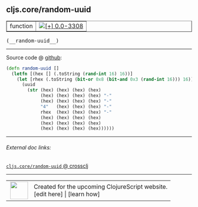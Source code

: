 ## cljs.core/random-uuid



 <table border="1">
<tr>
<td>function</td>
<td><a href="https://github.com/cljsinfo/cljs-api-docs/tree/0.0-3308"><img valign="middle" alt="[+] 0.0-3308" title="Added in 0.0-3308" src="https://img.shields.io/badge/+-0.0--3308-lightgrey.svg"></a> </td>
</tr>
</table>


 <samp>
(__random-uuid__)<br>
</samp>

---







Source code @ [github](https://github.com/clojure/clojurescript/blob/r1.8.34/src/main/cljs/cljs/core.cljs#L10111-L10122):

```clj
(defn random-uuid []
  (letfn [(hex [] (.toString (rand-int 16) 16))]
    (let [rhex (.toString (bit-or 0x8 (bit-and 0x3 (rand-int 16))) 16)]
      (uuid
        (str (hex) (hex) (hex) (hex)
             (hex) (hex) (hex) (hex) "-"
             (hex) (hex) (hex) (hex) "-"
             "4"   (hex) (hex) (hex) "-"
             rhex  (hex) (hex) (hex) "-"
             (hex) (hex) (hex) (hex)
             (hex) (hex) (hex) (hex)
             (hex) (hex) (hex) (hex))))))
```

<!--
Repo - tag - source tree - lines:

 <pre>
clojurescript @ r1.8.34
└── src
    └── main
        └── cljs
            └── cljs
                └── <ins>[core.cljs:10111-10122](https://github.com/clojure/clojurescript/blob/r1.8.34/src/main/cljs/cljs/core.cljs#L10111-L10122)</ins>
</pre>

-->

---



###### External doc links:

[`cljs.core/random-uuid` @ crossclj](http://crossclj.info/fun/cljs.core.cljs/random-uuid.html)<br>

---

 <table>
<tr><td>
<img valign="middle" align="right" width="48px" src="http://i.imgur.com/Hi20huC.png">
</td><td>
Created for the upcoming ClojureScript website.<br>
[edit here] | [learn how]
</td></tr></table>

[edit here]:https://github.com/cljsinfo/cljs-api-docs/blob/master/cljsdoc/cljs.core/random-uuid.cljsdoc
[learn how]:https://github.com/cljsinfo/cljs-api-docs/wiki/cljsdoc-files

<!--

This information was too distracting to show to readers, but I'll leave it
commented here since it is helpful to:

- pretty-print the data used to generate this document
- and show how to retrieve that data



The API data for this symbol:

```clj
{:ns "cljs.core",
 :name "random-uuid",
 :type "function",
 :signature ["[]"],
 :source {:code "(defn random-uuid []\n  (letfn [(hex [] (.toString (rand-int 16) 16))]\n    (let [rhex (.toString (bit-or 0x8 (bit-and 0x3 (rand-int 16))) 16)]\n      (uuid\n        (str (hex) (hex) (hex) (hex)\n             (hex) (hex) (hex) (hex) \"-\"\n             (hex) (hex) (hex) (hex) \"-\"\n             \"4\"   (hex) (hex) (hex) \"-\"\n             rhex  (hex) (hex) (hex) \"-\"\n             (hex) (hex) (hex) (hex)\n             (hex) (hex) (hex) (hex)\n             (hex) (hex) (hex) (hex))))))",
          :title "Source code",
          :repo "clojurescript",
          :tag "r1.8.34",
          :filename "src/main/cljs/cljs/core.cljs",
          :lines [10111 10122]},
 :full-name "cljs.core/random-uuid",
 :full-name-encode "cljs.core/random-uuid",
 :history [["+" "0.0-3308"]]}

```

Retrieve the API data for this symbol:

```clj
;; from Clojure REPL
(require '[clojure.edn :as edn])
(-> (slurp "https://raw.githubusercontent.com/cljsinfo/cljs-api-docs/catalog/cljs-api.edn")
    (edn/read-string)
    (get-in [:symbols "cljs.core/random-uuid"]))
```

-->
